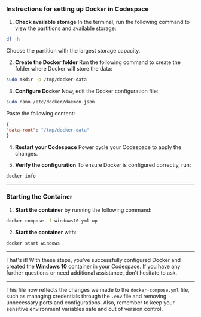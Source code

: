 ### Instructions for setting up Docker in **Codespace**

1. **Check available storage**
In the terminal, run the following command to view the partitions and available storage:

```bash
df -h
```

Choose the partition with the largest storage capacity.

2. **Create the Docker folder**
Run the following command to create the folder where Docker will store the data:

```bash
sudo mkdir -p /tmp/docker-data
```

3. **Configure Docker**
Now, edit the Docker configuration file:

```bash
sudo nano /etc/docker/daemon.json
```

Paste the following content:

```json
{
"data-root": "/tmp/docker-data"
}
```

4. **Restart your Codespace**
Power cycle your Codespace to apply the changes.

5. **Verify the configuration**
To ensure Docker is configured correctly, run:

```bash
docker info
```

---

### Starting the Container

1. **Start the container** by running the following command:

```bash
docker-compose -f windows10.yml up
```

2. **Start the container** with:

```bash
docker start windows
```

---

That's it! With these steps, you've successfully configured Docker and created the **Windows 10** container in your Codespace. If you have any further questions or need additional assistance, don't hesitate to ask.

---

This file now reflects the changes we made to the `docker-compose.yml` file, such as managing credentials through the `.env` file and removing unnecessary ports and configurations. Also, remember to keep your sensitive environment variables safe and out of version control.
